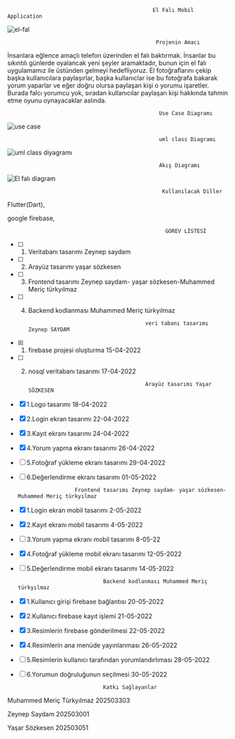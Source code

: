                                                   El Falı Mobil Application

![el-fal](https://user-images.githubusercontent.com/63651151/158247276-2e9ec9bf-3e63-43fa-8922-f30bd7a0c754.jpg)



                                                   Projenin Amacı

İnsanlara eğlence amaçlı telefon üzerinden el falı baktırmak. İnsanlar bu sıkıntılı günlerde oyalancak yeni şeyler aramaktadır, bunun için el falı uygulamamız ile üstünden gelmeyi hedefliyoruz. El fotoğraflarını çekip başka kullanıcılara paylaşırlar, başka kullanıclar ise bu fotoğrafa bakarak yorum yaparlar ve eğer doğru olursa paylaşan kişi o yorumu işaretler. Burada falcı yorumcu yok, sıradan kullanıcılar paylaşan kişi hakkında tahmin etme oyunu oynayacaklar aslında.


                                                    Use Case Diagramı


![use case](https://user-images.githubusercontent.com/63651151/160461792-0cbb38a4-a2d0-4ead-b62a-fa58e74cf6dd.png)


                                                    uml class Diagramı
                                                    
![uml class diyagramı](https://user-images.githubusercontent.com/92151659/165731048-9c03c833-660f-4baa-b7f4-68ac50ad1b82.png)

                                                    Akış Diagramı


![El falı diagram](https://user-images.githubusercontent.com/63651151/158247338-cfe14c08-93db-41d6-b2de-4141b9025995.png)





                                                     Kullanılacak Diller


Flutter(Dart),

google firebase,


                                                      GÖREV LİSTESİ
- [ ] 1. Veritabanı tasarımı Zeynep saydam
- [ ] 2. Arayüz tasarımı yaşar sözkesen
- [ ] 3. Frontend tasarımı Zeynep saydam- yaşar sözkesen-Muhammed Meriç türkyılmaz
- [ ] 4. Backend kodlanması Muhammed Meriç türkyılmaz

                                              veri tabanı tasarımı Zeynep SAYDAM                             
- [x] 1. firebase projesi oluşturma                      15-04-2022
- [ ] 2. nosql veritabanı tasarımı                       17-04-2022

                                              Arayüz tasarımı Yaşar SÖZKESEN                          
- [x] 1.Logo tasarımı                                    18-04-2022
- [X] 2.Login ekran tasarımı 	                           22-04-2022
- [X] 3.Kayıt ekranı tasarımı 	                         24-04-2022
- [x] 4.Yorum yapma ekranı tasarımı	                     26-04-2022	
- [ ] 5.Fotoğraf yükleme ekranı tasarımı	               29-04-2022
- [ ] 6.Değerlendirme ekranı tasarımı                    01-05-2022


                        Frontend tasarımı Zeynep saydam- yaşar sözkesen-Muhammed Meriç türkyılmaz
- [x] 1.Login ekran mobil tasarımı 2-05-2022
- [x] 2.Kayıt ekranı mobil tasarımı 4-05-2022
- [ ] 3.Yorum yapma ekranı mobil tasarımı 8-05-22
- [x] 4.Fotoğraf yükleme mobil ekranı tasarımı 12-05-2022
- [ ] 5.Değerlendirme mobil ekranı tasarımı	14-05-2022



                                 Backend kodlanması Muhammed Meriç türkyılmaz
- [x] 1.Kullanıcı girişi firebase bağlantısı 20-05-2022
- [x] 2.Kullanıcı firebase kayıt işlemi 21-05-2022
- [x] 3.Resimlerin firebase gönderilmesi 22-05-2022
- [x] 4.Resimlerin ana menüde yayınlanması 26-05-2022 
- [ ] 5.Resimlerin kullanıcı tarafından yorumlandırlıması 28-05-2022
- [ ] 6.Yorumun doğruluğunun seçilmesi 30-05-2022






                                 Katkı Sağlayanlar


Muhammed Meriç Türkyılmaz 202503303

Zeynep Saydam 202503001

Yaşar Sözkesen 202503051

